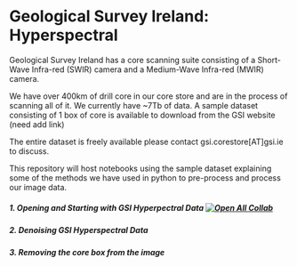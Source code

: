 # Geological Survey Ireland: Hyperspectral

Geological Survey Ireland has a core scanning suite consisting of a Short-Wave Infra-red (SWIR) camera and a Medium-Wave Infra-red (MWIR) camera.

We have over 400km of drill core in our core store and are in the process of scanning all of it. We currently have ~7Tb of data.
A sample dataset consisting of 1 box of core is available to download from the GSI website (need add link)

The entire dataset is freely available please contact gsi.corestore[AT]gsi.ie to discuss.

This repository will host notebooks using the sample dataset explaining some of the methods we have used in python to pre-process and process our image data.

##### 1. Opening and Starting with GSI Hyperpectral Data           [![Open All Collab](https://colab.research.google.com/assets/colab-badge.svg)](https://colab.research.google.com/github/Geological-Survey-Ireland/Hyperspectral/blob/main/1_Opening_and_Starting_with_GSI_Hyperpectral_Data.ipynb)

##### 2. Denoising GSI Hyperspectral Data 


##### 3. Removing the core box from the image
